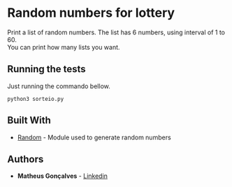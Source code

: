 # Random numbers for lottery

Print a list of random numbers. The list has 6 numbers, using interval of 1 to 60.<br>
You can print how many lists you want.

## Running the tests

Just running the commando bellow.

```
python3 sorteio.py
```

## Built With

* [Random](https://docs.python.org/3/library/random.html) - Module used to generate random numbers 

## Authors

* **Matheus Gonçalves** - [Linkedin](https://www.linkedin.com/in/matheus-sgoncalves/)
